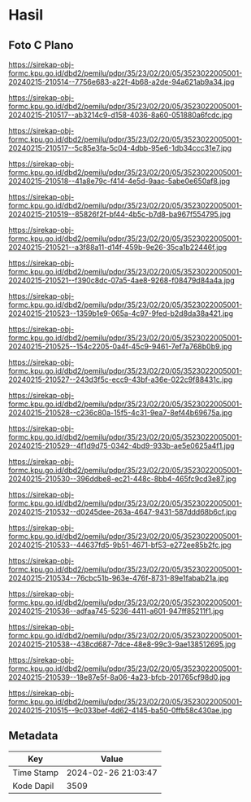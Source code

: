 # Hasil

## Foto C Plano

https://sirekap-obj-formc.kpu.go.id/dbd2/pemilu/pdpr/35/23/02/20/05/3523022005001-20240215-210514--7756e683-a22f-4b68-a2de-94a621ab9a34.jpg

https://sirekap-obj-formc.kpu.go.id/dbd2/pemilu/pdpr/35/23/02/20/05/3523022005001-20240215-210517--ab3214c9-d158-4036-8a60-051880a6fcdc.jpg

https://sirekap-obj-formc.kpu.go.id/dbd2/pemilu/pdpr/35/23/02/20/05/3523022005001-20240215-210517--5c85e3fa-5c04-4dbb-95e6-1db34ccc31e7.jpg

https://sirekap-obj-formc.kpu.go.id/dbd2/pemilu/pdpr/35/23/02/20/05/3523022005001-20240215-210518--41a8e79c-f414-4e5d-9aac-5abe0e650af8.jpg

https://sirekap-obj-formc.kpu.go.id/dbd2/pemilu/pdpr/35/23/02/20/05/3523022005001-20240215-210519--85826f2f-bf44-4b5c-b7d8-ba967f554795.jpg

https://sirekap-obj-formc.kpu.go.id/dbd2/pemilu/pdpr/35/23/02/20/05/3523022005001-20240215-210521--a3f88a11-d14f-459b-9e26-35ca1b22446f.jpg

https://sirekap-obj-formc.kpu.go.id/dbd2/pemilu/pdpr/35/23/02/20/05/3523022005001-20240215-210521--f390c8dc-07a5-4ae8-9268-f08479d84a4a.jpg

https://sirekap-obj-formc.kpu.go.id/dbd2/pemilu/pdpr/35/23/02/20/05/3523022005001-20240215-210523--1359b1e9-065a-4c97-9fed-b2d8da38a421.jpg

https://sirekap-obj-formc.kpu.go.id/dbd2/pemilu/pdpr/35/23/02/20/05/3523022005001-20240215-210525--154c2205-0a4f-45c9-9461-7ef7a768b0b9.jpg

https://sirekap-obj-formc.kpu.go.id/dbd2/pemilu/pdpr/35/23/02/20/05/3523022005001-20240215-210527--243d3f5c-ecc9-43bf-a36e-022c9f88431c.jpg

https://sirekap-obj-formc.kpu.go.id/dbd2/pemilu/pdpr/35/23/02/20/05/3523022005001-20240215-210528--c236c80a-15f5-4c31-9ea7-8ef44b69675a.jpg

https://sirekap-obj-formc.kpu.go.id/dbd2/pemilu/pdpr/35/23/02/20/05/3523022005001-20240215-210529--4f1d9d75-0342-4bd9-933b-ae5e0625a4f1.jpg

https://sirekap-obj-formc.kpu.go.id/dbd2/pemilu/pdpr/35/23/02/20/05/3523022005001-20240215-210530--396ddbe8-ec21-448c-8bb4-465fc9cd3e87.jpg

https://sirekap-obj-formc.kpu.go.id/dbd2/pemilu/pdpr/35/23/02/20/05/3523022005001-20240215-210532--d0245dee-263a-4647-9431-587ddd68b6cf.jpg

https://sirekap-obj-formc.kpu.go.id/dbd2/pemilu/pdpr/35/23/02/20/05/3523022005001-20240215-210533--44637fd5-9b51-4671-bf53-e272ee85b2fc.jpg

https://sirekap-obj-formc.kpu.go.id/dbd2/pemilu/pdpr/35/23/02/20/05/3523022005001-20240215-210534--76cbc51b-963e-476f-8731-89e1fabab21a.jpg

https://sirekap-obj-formc.kpu.go.id/dbd2/pemilu/pdpr/35/23/02/20/05/3523022005001-20240215-210536--adfaa745-5236-4411-a601-947ff85211f1.jpg

https://sirekap-obj-formc.kpu.go.id/dbd2/pemilu/pdpr/35/23/02/20/05/3523022005001-20240215-210538--438cd687-7dce-48e8-99c3-9ae138512695.jpg

https://sirekap-obj-formc.kpu.go.id/dbd2/pemilu/pdpr/35/23/02/20/05/3523022005001-20240215-210539--18e87e5f-8a06-4a23-bfcb-201765cf98d0.jpg

https://sirekap-obj-formc.kpu.go.id/dbd2/pemilu/pdpr/35/23/02/20/05/3523022005001-20240215-210515--9c033bef-4d62-4145-ba50-0ffb58c430ae.jpg


## Metadata

| Key        | Value               |
| ---------- | ------------------- |
| Time Stamp | 2024-02-26 21:03:47 |
| Kode Dapil | 3509                |



